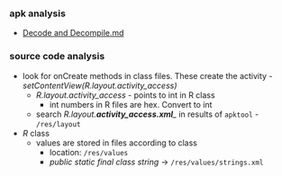 ### apk analysis
* [Decode and Decompile.md](https://github.com/triskalion/notes/blob/master/Mobile%20Pentest/Decode%20and%20Decompile.md)
### source code analysis
* look for onCreate methods in class files. These create the activity - _setContentView(R.layout.activity_access)_
	- _R.layout.activity_access_ - points to int in R class
		- int numbers in R files are hex. Convert to int
	- search *R.layout.__activity_access.xml___* in results of `apktool` - `/res/layout`
* _R_ class
    * values are stored in files according to class
        * location: `/res/values`
        *  _public static final class string_ -> `/res/values/strings.xml`

